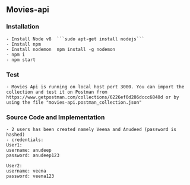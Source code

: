 ## Movies-api

### Installation
    - Install Node v8  ```sudo apt-get install nodejs```
    - Install npm 
    - Install nodemon  npm install -g nodemon
    - npm i
    - npm start

### Test
    - Movies Api is running on local host port 3000. You can import the collection and test it on Postman from https://www.getpostman.com/collections/6226ef0d286dccc6840d or by using the file "movies-api.postman_collection.json"

### Source Code and Implementation
    - 2 users has been created namely Veena and Anudeed (password is hashed)
    - credentials: 
    User1:
    username: anudeep
    password: anudeep123

    User2:
    username: veena
    password: veena123